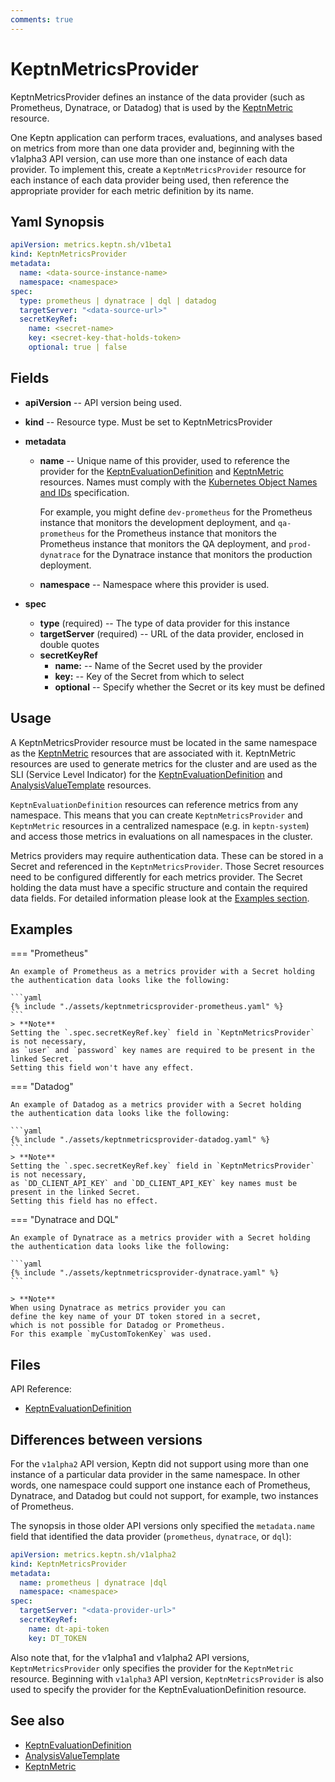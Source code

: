 ```yaml
---
comments: true
---
```


# KeptnMetricsProvider

KeptnMetricsProvider defines an instance of the data provider
(such as Prometheus, Dynatrace, or Datadog)
that is used by the [KeptnMetric](metric.md) resource.

One Keptn application can perform
traces, evaluations, and analyses based on metrics
from more than one data provider
and, beginning with the v1alpha3 API version,
can use more than one instance of each data provider.
To implement this, create a `KeptnMetricsProvider` resource
for each instance of each data provider being used,
then reference the appropriate provider
for each metric definition by its name.

## Yaml Synopsis

```yaml
apiVersion: metrics.keptn.sh/v1beta1
kind: KeptnMetricsProvider
metadata:
  name: <data-source-instance-name>
  namespace: <namespace>
spec:
  type: prometheus | dynatrace | dql | datadog
  targetServer: "<data-source-url>"
  secretKeyRef:
    name: <secret-name>
    key: <secret-key-that-holds-token>
    optional: true | false
```

## Fields

* **apiVersion** -- API version being used.

* **kind** -- Resource type.
  Must be set to KeptnMetricsProvider

* **metadata**
    * **name** -- Unique name of this provider,
      used to reference the provider for the
      [KeptnEvaluationDefinition](evaluationdefinition.md)
      and [KeptnMetric](metric.md) resources.
      Names must comply with the
      [Kubernetes Object Names and IDs](https://kubernetes.io/docs/concepts/overview/working-with-objects/names/#dns-subdomain-names)
      specification.

        For example, you might define `dev-prometheus`
        for the Prometheus instance that monitors the development deployment,
        and `qa-prometheus` for the Prometheus instance
        that monitors the Prometheus instance that monitors the QA deployment,
        and `prod-dynatrace` for the Dynatrace instance
        that monitors the production deployment.

    * **namespace** -- Namespace where this provider is used.

* **spec**

    * **type** (required) -- The type of data provider for this instance
    * **targetServer** (required) -- URL of the data provider, enclosed in double quotes
    * **secretKeyRef**
        * **name:** -- Name of the Secret used by the provider
        * **key:** -- Key of the Secret from which to select
        * **optional** -- Specify whether the Secret or its key must be defined

## Usage

A KeptnMetricsProvider resource must be located
in the same namespace as the
[KeptnMetric](metric.md)
resources that are associated with it.
KeptnMetric resources are used to generate metrics for the cluster
and are used as the SLI (Service Level Indicator) for the
[KeptnEvaluationDefinition](evaluationdefinition.md)
and
[AnalysisValueTemplate](analysisvaluetemplate.md)
resources.

`KeptnEvaluationDefinition` resources can reference metrics
from any namespace.
This means that you can create `KeptnMetricsProvider`
and `KeptnMetric` resources
in a centralized namespace (e.g. in `keptn-system`)
and access those metrics in evaluations
on all namespaces in the cluster.

Metrics providers may require authentication data.
These can be stored in a Secret and referenced in the `KeptnMetricsProvider`.
Those Secret resources need to be configured differently for each metrics provider.
The Secret holding the data must have a specific structure
and contain the required data fields.
For detailed information please look at the [Examples section](#examples).

## Examples

<!-- markdownlint-disable MD046 -->

=== "Prometheus"

    An example of Prometheus as a metrics provider with a Secret holding
    the authentication data looks like the following:

    ```yaml
    {% include "./assets/keptnmetricsprovider-prometheus.yaml" %}
    ```
    > **Note**
    Setting the `.spec.secretKeyRef.key` field in `KeptnMetricsProvider` is not necessary,
    as `user` and `password` key names are required to be present in the linked Secret.
    Setting this field won't have any effect.

=== "Datadog"

    An example of Datadog as a metrics provider with a Secret holding
    the authentication data looks like the following:
 
    ```yaml
    {% include "./assets/keptnmetricsprovider-datadog.yaml" %}
    ```
    > **Note**
    Setting the `.spec.secretKeyRef.key` field in `KeptnMetricsProvider` is not necessary,
    as `DD_CLIENT_API_KEY` and `DD_CLIENT_API_KEY` key names must be
    present in the linked Secret.
    Setting this field has no effect.

=== "Dynatrace and DQL"

    An example of Dynatrace as a metrics provider with a Secret holding
    the authentication data looks like the following:

    ```yaml
    {% include "./assets/keptnmetricsprovider-dynatrace.yaml" %}
    ```

    > **Note**
    When using Dynatrace as metrics provider you can
    define the key name of your DT token stored in a secret,
    which is not possible for Datadog or Prometheus.
    For this example `myCustomTokenKey` was used.

<!-- markdownlint-enable MD046 -->

## Files

API Reference:

* [KeptnEvaluationDefinition](../api-reference/lifecycle/index.md)

## Differences between versions

For the `v1alpha2` API version,
Keptn did not support
using more than one instance of a particular data provider
in the same namespace.
In other words, one namespace could support one instance each
of Prometheus, Dynatrace, and Datadog
but could not support, for example, two instances of Prometheus.

The synopsis in those older API versions
only specified the `metadata.name` field
that identified the data provider (`prometheus`, `dynatrace`, or `dql`):

```yaml
apiVersion: metrics.keptn.sh/v1alpha2
kind: KeptnMetricsProvider
metadata:
  name: prometheus | dynatrace |dql
  namespace: <namespace>
spec:
  targetServer: "<data-provider-url>"
  secretKeyRef:
    name: dt-api-token
    key: DT_TOKEN
```

Also note that, for the v1alpha1 and v1alpha2 API versions,
`KeptnMetricsProvider` only specifies the provider
for the `KeptnMetric` resource.
Beginning with `v1alpha3` API version,
`KeptnMetricsProvider` is also used to specify the provider
for the KeptnEvaluationDefinition resource.

## See also

* [KeptnEvaluationDefinition](evaluationdefinition.md)
* [AnalysisValueTemplate](analysisvaluetemplate.md)
* [KeptnMetric](metric.md)
